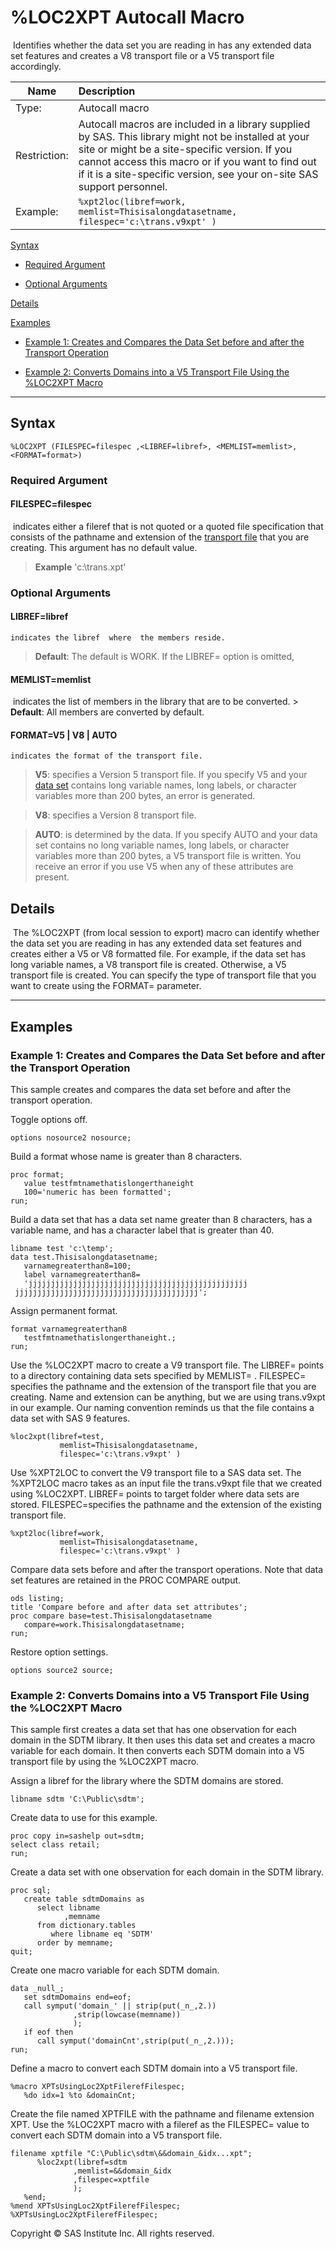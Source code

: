 # %LOC2XPT Autocall Macro                            

​	Identifies whether the data set you are reading in has any extended data set features and creates a V8 transport file or a V5 transport file accordingly. 

| Name         | Description                              |
| ------------ | :--------------------------------------- |
| Type:        | Autocall macro                           |
| Restriction: | Autocall macros are included in a library supplied by SAS. This library might not be installed at your site or might be a site-specific version. If you cannot access this macro or if you want to find out if it is a site-specific version, see your on-site SAS support personnel. |
| Example:     | ```%xpt2loc(libref=work, memlist=Thisisalongdatasetname, filespec='c:\trans.v9xpt' )``` |

[Syntax ](http://127.0.0.1:51733/help/movefile.hlp/p13q0v60f08mj3n1ebm8salcpkmh.htm#n1e4h9blb7y1n2n1sj41d6hsugv3)
* [Required Argument](http://127.0.0.1:51733/help/movefile.hlp/p13q0v60f08mj3n1ebm8salcpkmh.htm#n173399cjaplrfn1sekdgzmlv1ox)

* [Optional Arguments](http://127.0.0.1:51733/help/movefile.hlp/p13q0v60f08mj3n1ebm8salcpkmh.htm#n0igva1gmyqp3bn1ick66988q91b)

[Details ](http://127.0.0.1:51733/help/movefile.hlp/p13q0v60f08mj3n1ebm8salcpkmh.htm#p1jpbwbxgkrmeen1kflwl5c79nym)

[Examples](http://127.0.0.1:51733/help/movefile.hlp/p13q0v60f08mj3n1ebm8salcpkmh.htm#p156chlm5hm5m4n1oni7y02i92im)

* [Example 1: Creates and Compares the Data Set before and after the Transport Operation](http://127.0.0.1:51733/help/movefile.hlp/p13q0v60f08mj3n1ebm8salcpkmh.htm#p0jk8xiep4ptx2n18nrd9suk3w7w)

* [Example 2: Converts Domains into a V5 Transport File Using the %LOC2XPT Macro](http://127.0.0.1:51733/help/movefile.hlp/p13q0v60f08mj3n1ebm8salcpkmh.htm#n0dzm6lyxf5auqn1s91sx6u9z6p7)

------

## Syntax                                   

```sas
%LOC2XPT (FILESPEC=filespec ,<LIBREF=libref>, <MEMLIST=memlist>, <FORMAT=format>)  
```

### Required Argument                                              

#### FILESPEC=filespec

​	indicates either a fileref  that is not quoted or a quoted file specification that consists of the pathname and extension of the [transport file]() that you are creating. This argument has no default value.    

> **Example**	 'c:\trans.xpt'

### Optional Arguments                                              

#### LIBREF=libref                                                    

	indicates the libref  where  the members reside.     
> **Default**:  The default is WORK. If the LIBREF= option is omitted,

#### MEMLIST=memlist                                                    

​	 indicates the list of members in the library that are to be converted. > **Default**: All members are converted by default.         

#### FORMAT=V5 | V8 | AUTO

	indicates the format of the transport file. 

> **V5**: specifies a Version 5 transport file. If you specify V5 and your [data set]() contains long variable names, long labels, or character variables more than 200 bytes,                                    an error is generated.

> **V8**: specifies a Version 8 transport file.

> **AUTO**: is determined by the data. If you specify AUTO and your data set contains no long variable names, long labels, or character variables more than 200 bytes, a V5 transport file is written.  You receive an error if  you use V5 when any of these attributes are present.   

## Details                                   

​	The %LOC2XPT (from local session to export) macro can identify whether the data set you are reading in has any extended data set features and creates either a V5 or V8 formatted file. For example, if the data set has long variable names, a V8 transport file is created. Otherwise, a V5 transport file is created. You can specify the type of transport file that you want to create using the FORMAT= parameter.                                        

------

## Examples

### Example 1: Creates and Compares the Data Set before and after the Transport Operation                                        

This sample creates and compares the data set before and after the transport operation.

Toggle options off. 

```sas
options nosource2 nosource; 
```

Build a format whose name is greater than 8 characters.                                               

```sas
proc format;
   value testfmtnamethatislongerthaneight 
   100='numeric has been formatted'; 
run;
```

Build a data set that has a data set name greater than 8 characters, has a variable name, and has a character label that is greater than 40.                                              

```sas
libname test 'c:\temp';
data test.Thisisalongdatasetname;
   varnamegreaterthan8=100;
   label varnamegreaterthan8=
   'jjjjjjjjjjjjjjjjjjjjjjjjjjjjjjjjjjjjjjjjjjjjjjjjj
 jjjjjjjjjjjjjjjjjjjjjjjjjjjjjjjjjjjjjjjjj';
```

Assign permanent format.

```sas
format varnamegreaterthan8 
   testfmtnamethatislongerthaneight.;
run;
```

Use the %LOC2XPT macro to create a V9 transport file. The LIBREF= points to a directory containing         data sets specified by MEMLIST= . FILESPEC= specifies the pathname and the extension of the transport file that you are creating. Name and extension can be anything, but we are using trans.v9xpt in our example. Our naming convention reminds us that the file contains a data set with SAS 9 features.                                              

```sas
%loc2xpt(libref=test,
           memlist=Thisisalongdatasetname,
           filespec='c:\trans.v9xpt' )
```

Use %XPT2LOC to convert  the V9 transport file to a SAS data set. The %XPT2LOC macro takes                        as an input file the trans.v9xpt file that we created using %LOC2XPT. LIBREF= points to target folder where data sets are stored. FILESPEC=specifies the pathname and the extension of the existing transport                        file.                                              

```sas
%xpt2loc(libref=work, 
           memlist=Thisisalongdatasetname, 
           filespec='c:\trans.v9xpt' )
```

Compare data sets before and after the transport operations. Note that data set features are                        retained in the PROC COMPARE output.                                              

```sas
ods listing; 
title 'Compare before and after data set attributes';
proc compare base=test.Thisisalongdatasetname 
   compare=work.Thisisalongdatasetname;
run;

```

Restore option settings.

```sas
options source2 source;
```

### Example 2: Converts Domains into a V5 Transport File Using the %LOC2XPT Macro                                        

This sample first creates a data set that has one observation for each domain in the  SDTM library. It then uses this data set and creates a macro variable for each domain. It then converts each SDTM domain                     into a V5 transport file by using the %LOC2XPT macro.                                        

Assign a libref for the library where the SDTM domains are stored.                                              

```sas
libname sdtm 'C:\Public\sdtm';
```

Create data to use for this example.                                              

```sas
proc copy in=sashelp out=sdtm;
select class retail;
run;
```

Create a data set with one observation for each domain in the SDTM library.                                              

```sas
proc sql;
   create table sdtmDomains as
      select libname
            ,memname
      from dictionary.tables
         where libname eq 'SDTM'
      order by memname;
quit;
```

Create one macro variable for each SDTM domain.                                               

```sas
data _null_;
   set sdtmDomains end=eof;
   call symput('domain_' || strip(put(_n_,2.))
              ,strip(lowcase(memname))
              );
   if eof then 
      call symput('domainCnt',strip(put(_n_,2.)));
run;
```

Define a macro to convert each SDTM domain into a V5 transport file.                                                

```sas
%macro XPTsUsingLoc2XptFilerefFilespec;
   %do idx=1 %to &domainCnt;
```

 Create the file named XPTFILE with the pathname and filename extension XPT. Use the %LOC2XPT macro with a fileref as the FILESPEC= value to convert each SDTM domain into a V5 transport file.                                              

```sas
filename xptfile "C:\Public\sdtm\&&domain_&idx...xpt";
      %loc2xpt(libref=sdtm
              ,memlist=&&domain_&idx
              ,filespec=xptfile
              );
   %end;
%mend XPTsUsingLoc2XptFilerefFilespec;
%XPTsUsingLoc2XptFilerefFilespec;
```

Copyright © SAS Institute Inc. All rights reserved.